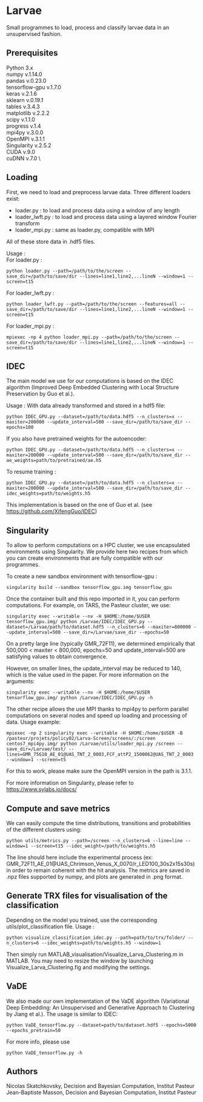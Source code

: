 # Larvae

Small programmes to load, process and classify larvae data in an unsupervised fashion.

## Prerequisites
Python 3.x \
numpy v.1.14.0 \
pandas v.0.23.0 \
tensorflow-gpu v.1.7.0 \
keras v.2.1.6 \
sklearn v.0.19.1 \
tables v.3.4.3 \
matplotlib v.2.2.2 \
scipy v.1.1.0 \
progress v.1.4 \
mpi4py v.3.0.0 \
OpenMPI v.3.1.1 \
Singularity v.2.5.2 \
CUDA v.9.0 \
cuDNN v.7.0 \



## Loading

First, we need to load and preprocess larvae data. Three different loaders exist: 
- loader.py : to load and process data using a window of any length 
- loader_lwft.py : to load and process data using a layered window Fourier transform 
- loader_mpi.py : same as loader.py, compatible with MPI 

All of these store data in .hdf5 files.

Usage :  
For loader.py :
```
python loader.py --path=/path/to/the/screen --save_dir=/path/to/save/dir --lines=line1,line2,...lineN --window=1 --screen=t15
```

For loader_lwft.py :
```
python loader_lwft.py --path=/path/to/the/screen --features=all --save_dir=/path/to/save/dir --lines=line1,line2,...lineN --window=1 --screen=t15
```

For loader_mpi.py :
```
mpiexec -np 4 python loader_mpi.py --path=/path/to/the/screen --save_dir=/path/to/save/dir --lines=line1,line2,...lineN --window=1 --screen=t15
```

## IDEC
The main model we use for our computations is based on the IDEC algorithm (Improved Deep Embedded Clustering with Local Structure Preservation by Guo et al.).

Usage :
With data already transformed and stored in a hdf5 file:
```
python IDEC_GPU.py --dataset=/path/to/data.hdf5 --n_clusters=x --maxiter=200000 --update_interval=500 --save_dir=/path/to/save_dir --epochs=100
```

If you also have pretrained weights for the autoencoder:
```
python IDEC_GPU.py --dataset=/path/to/data.hdf5 --n_clusters=x --maxiter=200000 --update_interval=500 --save_dir=/path/to/save_dir --ae_weights=path/to/pretrained/ae.h5
```

To resume training :
```
python IDEC_GPU.py --dataset=/path/to/data.hdf5 --n_clusters=x --maxiter=200000 --update_interval=500 --save_dir=/path/to/save_dir --idec_weights=path/to/weights.h5
```

This implementation is based on the one of Guo et al. (see https://github.com/XifengGuo/IDEC)


## Singularity
To allow to perform computations on a HPC cluster, we use encapsulated environments using Singularity. 
We provide here two recipes from which you can create environments that are fully compatible with our programmes.

To create a new sandbox environment with tensorflow-gpu :
```
singularity build --sandbox tensorflow_gpu.img tensorflow_gpu
```

Once the container built and this repo imported in it, you can perform computations.
For example, on TARS, the Pasteur cluster, we use:
```
singularity exec --writable --nv -H $HOME:/home/$USER tensorflow_gpu.img/ python /Larvae/IDEC/IDEC_GPU.py --dataset=/Larvae/path/to/dataset.hdf5 --n_clusters=6 --maxiter=800000 --update_interval=500 --save_dir=/Larvae/save_dir --epochs=50
```
On a pretty large line (typically GMR_72F11), we determined empirically that 500,000 < maxiter < 800,000, epochs=50 and update_interval=500 are satisfying values to obtain convergence.

However, on smaller lines, the update_interval may be reduced to 140, which is the value used in the paper.
For more information on the arguments:
```
singularity exec --writable --nv -H $HOME:/home/$USER tensorflow_gpu.img/ python /Larvae/IDEC/IDEC_GPU.py -h 
```

The other recipe allows the use MPI thanks to mpi4py to perform parallel computations on several nodes and speed up loading and processing of data. 
Usage example:
```
mpiexec -np 2 singularity exec --writable -H $HOME:/home/$USER -B /pasteur/projets/policy02/Larva-Screen/screens/:/screen centos7_mpi4py.img/ python /Larvae/utils/loader_mpi.py /screen --save_dir=/Larvae/test/ --lines=GMR_75G10_AE_01@UAS_TNT_2_0003,FCF_attP2_1500062@UAS_TNT_2_0003 --window=1 --screen=t5
```
For this to work, please make sure the OpenMPI version in the path is 3.1.1.

For more information on Singularity, please refer to https://www.sylabs.io/docs/

## Compute and save metrics

We can easily compute the time distributions, transitions and probabilities of the different clusters using:
```
python utils/metrics.py --path=/screen --n_clusters=6 --line=line --window=1 --screen=t15 --idec_weight=/path/to/weights.h5
```
The line should here include the experimental process (ex: GMR_72F11_AE_01@UAS_Chrimson_Venus_X_0070/r_LED100_30s2x15s30s) in order to remain coherent with the hit analysis.
The metrics are saved in .npz files supported by numpy, and plots are generated in .png format.

## Generate TRX files for visualisation of the classification
Depending on the model you trained, use the corresponding utils/plot_classification file.
Usage :

```
python visualize_classification_idec.py --path=path/to/trx/folder/ --n_clusters=6 --idec_weights=path/to/weights.h5 --window=1
```

Then simply run MATLAB_visualisation/Visualize_Larva_Clustering.m in MATLAB. 
You may need to resize the window by launching Visualize_Larva_Clustering.fig and modifying the settings.

## VaDE
We also made our own implementation of the VaDE algorithm (Variational Deep Embedding: An Unsupervised and Generative Approach to Clustering by Jiang et al.).
The usage is similar to IDEC:
```
python VaDE_tensorflow.py --dataset=path/to/dataset.hdf5 --epochs=5000 --epochs_pretrain=50
```
For more info, please use
```
python VaDE_tensorflow.py -h
```

## Authors

Nicolas Skatchkovsky, Decision and Bayesian Computation, Institut Pasteur \
Jean-Baptiste Masson, Decision and Bayesian Computation, Institut Pasteur
